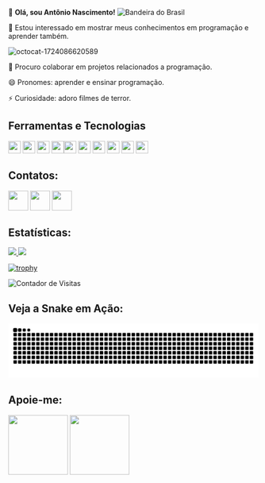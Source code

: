 👋 **Olá, sou Antônio Nascimento!** <img src="https://upload.wikimedia.org/wikipedia/commons/0/05/Flag_of_Brazil.svg" alt="Bandeira do Brasil" width="30" />


👀 Estou interessado em mostrar meus conhecimentos em programação e aprender também.

![octocat-1724086620589](https://github.com/user-attachments/assets/01ddd80e-2f91-4731-97d8-b4243ce8b656)

💞️ Procuro colaborar em projetos relacionados a programação.

😄 Pronomes: aprender e ensinar programação.

⚡ Curiosidade: adoro filmes de terror.

 ## Ferramentas e Tecnologias 

<img loading="lazy" src="https://simpleicons.org/icons/html5.svg" width="25" height="25"/> <img loading="lazy" src="https://simpleicons.org/icons/css3.svg" width="25" height="25"/> <img loading="lazy" src="https://simpleicons.org/icons/javascript.svg" width="25" height="25"/> <img loading="lazy" src="https://simpleicons.org/icons/python.svg" width="25" height="25"/><img loading="lazy" src="https://simpleicons.org/icons/sqlite.svg" width="25" height="25"/> <img loading="lazy" src="https://simpleicons.org/icons/typescript.svg" width="25" height="25"/>
<img loading="lazy" src="https://simpleicons.org/icons/github.svg" width="25" height="25"/> <img loading="lazy" src="https://simpleicons.org/icons/android.svg" width="25" height="25"/>
<img loading="lazy" src="https://simpleicons.org/icons/markdown.svg" width="25" height="25"/> <img loading="lazy" src="https://simpleicons.org/icons/canva.svg" width="25" height="25"/>

## Contatos: 

<a href="https://www.youtube.com/channel/UCvUtyzVxB5LcIPccivbS0pQ" target="_blank"><img loading="lazy" src="https://simpleicons.org/icons/youtube.svg" width="40" height="40"></a> <a href = "mailto:antonioninjaa75@gmail.com"><img loading="lazy" src="https://simpleicons.org/icons/gmail.svg" width="40" height="40"></a> <a href="https://programartudo.blogspot.com" target="_blank"><img loading="lazy" src="https://simpleicons.org/icons/blogger.svg" width="40" height="40"></a>

## Estatísticas:

<div>
<a href="https://github.com/Ninja1375">
<img loading="lazy" height="180em" src="https://github-readme-stats.vercel.app/api/top-langs/?username=Ninja1375&layout=compact&langs_count=7&theme=dracula"/>
<img loading="lazy" height="180em" src="https://github-readme-stats.vercel.app/api?username=Ninja1375&show_icons=true&theme=dracula&include_all_commits=true&count_private=true"/>
</div>
 
[![trophy](https://github-profile-trophy.vercel.app/?username=Ninja1375)](https://github.com/ryo-ma/github-profile-trophy)


![Contador de Visitas](https://hits.seeyoufarm.com/api/count/incr/badge.svg?url=https://github.com/Ninja1375/Ninja1375&count_bg=%2379C83D&title_bg=%23555555&icon=&icon_color=%23E7E7E7&title=visitas&edge_flat=false)

## Veja a Snake em Ação:

![Snake animation](https://github.com/ninja1375/ninja1375/blob/output/github-contribution-grid-snake.svg)

## Apoie-me:
<a href="https://buymeacoffee.com/antonio13" target="_blank"><img loading="lazy" src="https://img.buymeacoffee.com/button-api/?text=Buy%20me%20a%20coffee&emoji=&slug=seu_nome_de_usuario&button_colour=FFDD00&font_colour=000000&font_family=Cookie&outline_colour=000000&coffee_colour=ffffff" width="120" height="120"></a>  <a href="https://www.paypal.com/donate/?hosted_button_id=DN574F28FYUNG" target="_blank"><img loading="lazy" src="https://upload.wikimedia.org/wikipedia/commons/b/b5/PayPal.svg" width="120" height="120"></a>
